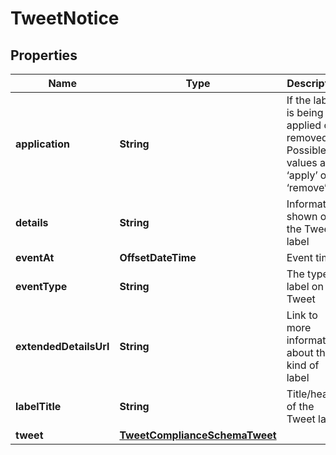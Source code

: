 

# TweetNotice


## Properties

| Name | Type | Description | Notes |
|------------ | ------------- | ------------- | -------------|
|**application** | **String** | If the label is being applied or removed. Possible values are ‘apply’ or ‘remove’. |  |
|**details** | **String** | Information shown on the Tweet label |  [optional] |
|**eventAt** | **OffsetDateTime** | Event time. |  |
|**eventType** | **String** | The type of label on the Tweet |  |
|**extendedDetailsUrl** | **String** | Link to more information about this kind of label |  [optional] |
|**labelTitle** | **String** | Title/header of the Tweet label |  [optional] |
|**tweet** | [**TweetComplianceSchemaTweet**](TweetComplianceSchemaTweet.md) |  |  |



